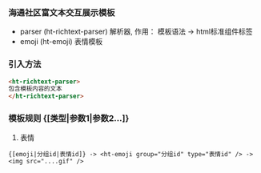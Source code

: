 ### 海通社区富文本交互展示模板

* parser (ht-richtext-parser) 解析器, 作用： 模板语法 -> html标准组件标签
* emoji (ht-emoji) 表情模板

### 引入方法

```html
<ht-richtext-parser>
包含模板内容的文本
</ht-richtext-parser>
```

### 模板规则 {[类型|参数1|参数2...]}

1. 表情

```
{[emoji|分组id|表情id]} -> <ht-emoji group="分组id" type="表情id" /> -> <img src="....gif" />
```